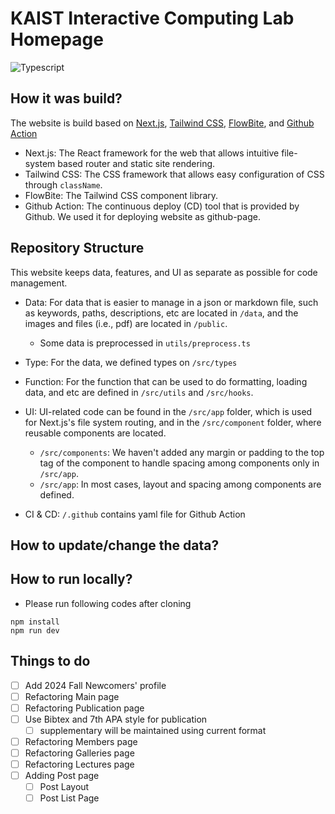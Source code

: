# KAIST Interactive Computing Lab Homepage

![Typescript](https://shields.io/badge/TypeScript-3178C6?logo=TypeScript&logoColor=FFF&style=flat-square)

## How it was build?
The website is build based on [Next.js](https://nextjs.org/), [Tailwind CSS](https://tailwindcss.com/), [FlowBite](https://flowbite.com/), and [Github Action](https://docs.github.com/ko/actions)

* Next.js: The React framework for the web that allows intuitive file-system based router and static site rendering.
* Tailwind CSS: The CSS framework that allows easy configuration of CSS through `className`.
* FlowBite: The Tailwind CSS component library. 
* Github Action: The continuous deploy (CD) tool that is provided by Github. We used it for deploying website as github-page.

## Repository Structure

This website keeps data, features, and UI as separate as possible for code management.

* Data: For data that is easier to manage in a json or markdown file, such as keywords, paths, descriptions, etc are located in `/data`, and the images and files (i.e., pdf) are located in `/public`.
    * Some data is preprocessed in `utils/preprocess.ts`

* Type: For the data, we defined types on `/src/types`

* Function: For the function that can be used to do formatting, loading data, and etc are defined in `/src/utils` and `/src/hooks`.

* UI: UI-related code can be found in the `/src/app` folder, which is used for Next.js's file system routing, and in the `/src/component` folder, where reusable components are located.
    * `/src/components`: We haven't added any margin or padding to the top tag of the component to handle spacing among components only in `/src/app`.
    * `/src/app`: In most cases, layout and spacing among components are defined.  


* CI & CD: `/.github` contains yaml file for Github Action

## How to update/change the data?


## How to run locally?

* Please run following codes after cloning
```shell
npm install
npm run dev
```

## Things to do

- [ ] Add 2024 Fall Newcomers' profile
- [ ] Refactoring Main page
- [ ] Refactoring Publication page
- [ ] Use Bibtex and 7th APA style for publication
  - [ ] supplementary will be maintained using current format
- [ ] Refactoring Members page
- [ ] Refactoring Galleries page
- [ ] Refactoring Lectures page
- [ ] Adding Post page
  - [ ] Post Layout
  - [ ] Post List Page